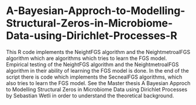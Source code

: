 # A-Bayesian-Approch-to-Modelling-Structural-Zeros-in-Microbiome-Data-using-Dirichlet-Processes-R
This R code implements the NeightFGS algorithm and the NeightmetroalFGS algorithm which are algorithms which tries to learn the FGS model. 
Empirical testing of the NeightFGS algorithm and the NeightmetroalFGS algorithm in their ability of learning the FGS model is done. 
In the end of the script there is code which implements the SecnealFGS algorithms, which also tries to learn the FGS model. 
See the Master thesis A Bayesian Approch to Modelling Structural Zeros in Microbiome Data using Dirichlet Processes by Sebastian Wetli in order to understand the theoretical background. 
